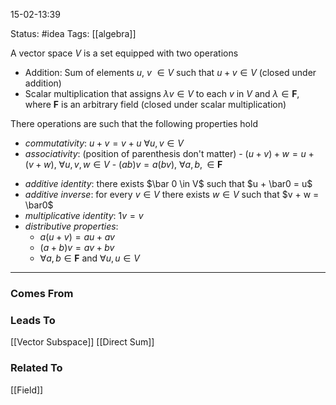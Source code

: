 15-02-13:39

Status: #idea
Tags: [[algebra]]

A vector space $V$ is a set equipped with two operations

-  Addition: Sum of elements $u$, $v$ $\in V$ such that $u + v \in V$ (closed under addition)
- Scalar multiplication that assigns $\lambda v \in V$ to each $v$ in $V$ and $\lambda \in \mathbf{F}$, where $\mathbf{F}$ is an arbitrary field (closed under scalar multiplication)

There operations are such that the following properties hold

- *commutativity*:  $u + v = v + u$  $\forall u, v \in V$ 
- *associativity*: (position of parenthesis don't matter)
	  - $(u+v)+w = u+(v+w)$,  $\forall u, v, w \in V$
	  - $(ab)v = a(bv)$,  $\forall a, b, \in \mathbf{F}$
* *additive identity*: there exists $\bar 0 \in V$ such that $u + \bar0 = u$
* *additive inverse*: for every $v\in V$ there exists $w \in V$ such that $v + w = \bar0$
* *multiplicative identity*: $1v = v$
* *distributive properties*:
    - $a(u + v) = au + av$
    - $(a+b)v = av + bv$ 
    - $\forall a, b \in \mathbf{F}$ and $\forall u, u \in V$
	
---


### Comes From

### Leads To

[[Vector Subspace]]
[[Direct Sum]]

### Related To

[[Field]]